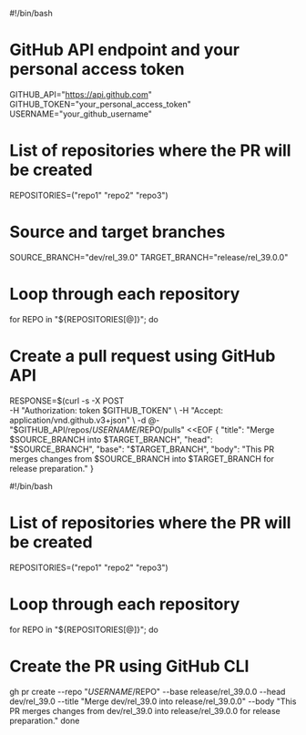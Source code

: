 #!/bin/bash

# GitHub API endpoint and your personal access token
GITHUB_API="https://api.github.com"
GITHUB_TOKEN="your_personal_access_token"
USERNAME="your_github_username"

# List of repositories where the PR will be created
REPOSITORIES=("repo1" "repo2" "repo3")

# Source and target branches
SOURCE_BRANCH="dev/rel_39.0"
TARGET_BRANCH="release/rel_39.0.0"

# Loop through each repository
for REPO in "${REPOSITORIES[@]}"; do
  # Create a pull request using GitHub API
  RESPONSE=$(curl -s -X POST \
    -H "Authorization: token $GITHUB_TOKEN" \
    -H "Accept: application/vnd.github.v3+json" \
    -d @- "$GITHUB_API/repos/$USERNAME/$REPO/pulls" <<EOF
  {
    "title": "Merge $SOURCE_BRANCH into $TARGET_BRANCH",
    "head": "$SOURCE_BRANCH",
    "base": "$TARGET_BRANCH",
    "body": "This PR merges changes from $SOURCE_BRANCH into $TARGET_BRANCH for release preparation."
  }



  #!/bin/bash

# List of repositories where the PR will be created
REPOSITORIES=("repo1" "repo2" "repo3")

# Loop through each repository
for REPO in "${REPOSITORIES[@]}"; do
  # Create the PR using GitHub CLI
  gh pr create --repo "$USERNAME/$REPO" --base release/rel_39.0.0 --head dev/rel_39.0 --title "Merge dev/rel_39.0 into release/rel_39.0.0" --body "This PR merges changes from dev/rel_39.0 into release/rel_39.0.0 for release preparation."
done

